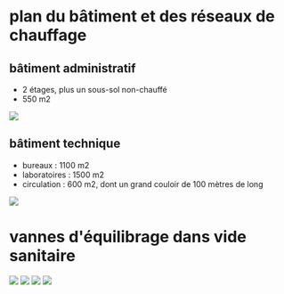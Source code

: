 # plan du bâtiment et des réseaux de chauffage

## bâtiment administratif
- 2 étages, plus un sous-sol non-chauffé
- 550 m2

![](images/admin.png)

## bâtiment technique
- bureaux : 1100 m2
- laboratoires : 1500 m2
- circulation : 600 m2, dont un grand couloir de 100 mètres de long

![](images/labo.png)

# vannes d'équilibrage dans vide sanitaire 
![](images/equi1.jpg)
![](images/equi2.jpg)
![](images/equi3.jpg)
![](images/equi4.jpg)

